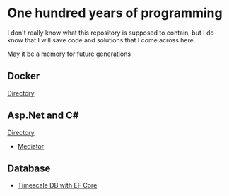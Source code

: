 # One hundred years of programming

I don't really know what this repository is supposed to contain, but I do know that I will save code and solutions that I come across here.

May it be a memory for future generations

## Docker

[Directory](docker)

## Asp.Net and C#

[Directory](<asp-csharp>)

- [Mediator](<asp-csharp/mediator.md>)

## Database

- [Timescale DB with EF Core](articles/timescaledb-with-ef-core.md)
